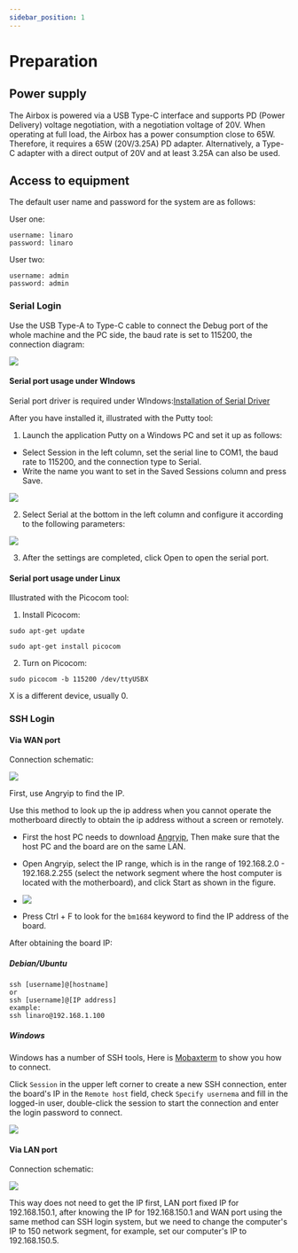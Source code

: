 ```yaml
---
sidebar_position: 1
---
```


# Preparation

## Power supply

The Airbox is powered via a USB Type-C interface and supports PD (Power Delivery) voltage negotiation, with a negotiation voltage of 20V. When operating at full load, the Airbox has a power consumption close to 65W. Therefore, it requires a 65W (20V/3.25A) PD adapter. Alternatively, a Type-C adapter with a direct output of 20V and at least 3.25A can also be used.

## Access to equipment

The default user name and password for the system are as follows:

User one:

```
username: linaro
password: linaro
```

User two:

```
username: admin
password: admin
```

### Serial Login

Use the USB Type-A to Type-C cable to connect the Debug port of the whole machine and the PC side, the baud rate is set to 115200, the connection diagram:

![](/img/airbox/connection-diagram-1.webp)

#### Serial port usage under WIndows

Serial port driver is required under WIndows:[Installation of Serial Driver](./serial-driver-install)

After you have installed it, illustrated with the Putty tool:

1. Launch the application Putty on a Windows PC and set it up as follows:

- Select Session in the left column, set the serial line to COM1, the baud rate to 115200, and the connection type to Serial.
- Write the name you want to set in the Saved Sessions column and press Save.

![](/img/airbox/putty-setting-1.webp)

2. Select Serial at the bottom in the left column and configure it according to the following parameters:

![](/img/airbox/putty-setting-2.webp)

3. After the settings are completed, click Open to open the serial port.

#### Serial port usage under Linux

Illustrated with the Picocom tool:

1. Install Picocom:

```
sudo apt-get update

sudo apt-get install picocom
```

2. Turn on Picocom:

```
sudo picocom -b 115200 /dev/ttyUSBX
```

X is a different device, usually 0.

### SSH Login

#### Via WAN port

Connection schematic:

![](/img/airbox/connection-diagram-2.webp)

First, use Angryip to find the IP.

Use this method to look up the ip address when you cannot operate the motherboard directly to obtain the ip address without a screen or remotely.

- First the host PC needs to download [Angryip](https://angryip.org/download/), Then make sure that the host PC and the board are on the same LAN.

- Open Angryip, select the IP range, which is in the range of 192.168.2.0 - 192.168.2.255 (select the network segment where the host computer is located with the motherboard), and click Start as shown in the figure.

- ![](/img/airbox/angryip-settion.webp)

- Press Ctrl + F to look for the `bm1684` keyword to find the IP address of the board.

After obtaining the board IP:

##### Debian/Ubuntu

```
ssh [username]@[hostname]
or
ssh [username]@[IP address]
example:
ssh linaro@192.168.1.100
```

##### Windows

Windows has a number of SSH tools, Here is [Mobaxterm](https://mobaxterm.mobatek.net/) to show you how to connect.

Click `Session` in the upper left corner to create a new SSH connection, enter the board's IP in the `Remote host` field, check `Specify usernema` and fill in the logged-in user, double-click the session to start the connection and enter the login password to connect.

![](/img/airbox/angryip.webp)

#### Via LAN port

Connection schematic:

![](/img/airbox/connection-diagram-3.webp)

This way does not need to get the IP first, LAN port fixed IP for 192.168.150.1, after knowing the IP for 192.168.150.1 and WAN port using the same method can SSH login system, but we need to change the computer's IP to 150 network segment, for example, set our computer's IP to 192.168.150.5.
